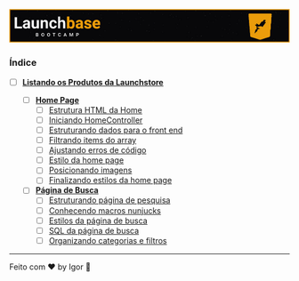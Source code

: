 <div style="text-align: center;">
  <a href="#">
    <img alt="LaunchBase" src="../../.github/logo.jpg"/>
  </a>
</div>

### **Índice**

- [ ] [**Listando os Produtos da Launchstore**](#)

  - [ ] [**Home Page**](#)
    - [ ] [Estrutura HTML da Home](#)
    - [ ] [Iniciando HomeController](#)
    - [ ] [Estruturando dados para o front end](#)
    - [ ] [Filtrando items do array](#)
    - [ ] [Ajustando erros de código](#)
    - [ ] [Estilo da home page](#)
    - [ ] [Posicionando imagens](#)
    - [ ] [Finalizando estilos da home page](#)

  - [ ] [**Página de Busca**](#)
    - [ ] [Estruturando página de pesquisa](#)
    - [ ] [Conhecendo macros nunjucks](#)
    - [ ] [Estilos da página de busca](#)
    - [ ] [SQL da página de busca](#)
    - [ ] [Organizando categorias e filtros](#)

---

Feito com ❤ by Igor 🖖